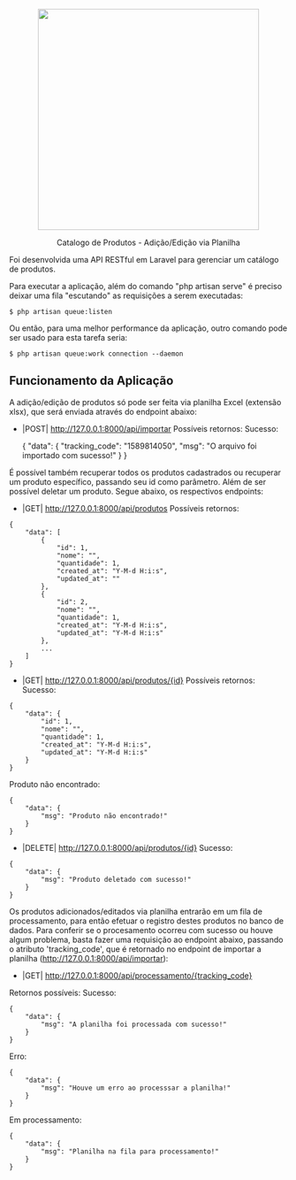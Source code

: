 <p align="center"><img src="https://res.cloudinary.com/dtfbvvkyp/image/upload/v1566331377/laravel-logolockup-cmyk-red.svg" width="400"></p>

<p align="center">Catalogo de Produtos - Adição/Edição via Planilha</p>

<p>Foi desenvolvida uma API RESTful em Laravel para gerenciar um catálogo de produtos.<p>


Para executar a aplicação, além do comando "php artisan serve" é preciso deixar uma fila "escutando" as requisições a serem executadas:

    $ php artisan queue:listen
    
Ou então, para uma melhor performance da aplicação, outro comando pode ser usado para esta tarefa seria:

    $ php artisan queue:work connection --daemon


<h2>Funcionamento da Aplicação</h2>


A adição/edição de produtos só pode ser feita via planilha Excel (extensão xlsx), que será enviada através do endpoint abaixo:

  - |POST| http://127.0.0.1:8000/api/importar
Possíveis retornos:
Sucesso:

    {
        "data": {
            "tracking_code": "1589814050",
            "msg": "O arquivo foi importado com sucesso!"
        }
    }  
  
É possível também recuperar todos os produtos cadastrados ou recuperar um produto específico, passando seu id como parâmetro.
Além de ser possível deletar um produto. Segue abaixo, os respectivos endpoints:

   - |GET| http://127.0.0.1:8000/api/produtos
Possíveis retornos:

    {
        "data": [
            {
                "id": 1,
                "nome": "",
                "quantidade": 1,
                "created_at": "Y-M-d H:i:s",
                "updated_at": ""
            },
            {
                "id": 2,
                "nome": "",
                "quantidade": 1,
                "created_at": "Y-M-d H:i:s",
                "updated_at": "Y-M-d H:i:s"
            },
            ...
        ]
    }
       
   - |GET| http://127.0.0.1:8000/api/produtos/{id}
Possíveis retornos:
Sucesso:

    {
        "data": {
            "id": 1,
            "nome": "",
            "quantidade": 1,
            "created_at": "Y-M-d H:i:s",
            "updated_at": "Y-M-d H:i:s"
        }
    }
    
Produto não encontrado:

    {
        "data": {
            "msg": "Produto não encontrado!"
        }
    }    
       
   - |DELETE| http://127.0.0.1:8000/api/produtos/{id}
Sucesso:

    {
        "data": {
            "msg": "Produto deletado com sucesso!"
        }
    }   
   
   
Os produtos adicionados/editados via planilha entrarão em um fila de processamento, para então efetuar o registro destes produtos no banco de dados.
Para conferir se o procesamento ocorreu com sucesso ou houve algum problema, basta fazer uma requisição ao endpoint abaixo, passando o atributo 'tracking_code', que é retornado no endpoint de importar a planilha (http://127.0.0.1:8000/api/importar):

   - |GET| http://127.0.0.1:8000/api/processamento/{tracking_code}
   
Retornos possíveis:
Sucesso:

    {
        "data": {
            "msg": "A planilha foi processada com sucesso!"
        }
    }
    
Erro:

    {
        "data": {
            "msg": "Houve um erro ao processsar a planilha!"
        }
    }
    
Em processamento:

    {
        "data": {
            "msg": "Planilha na fila para processamento!"
        }
    }        
               
